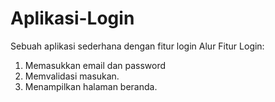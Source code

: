# Aplikasi-Login
Sebuah aplikasi sederhana dengan fitur login
Alur Fitur Login:
1. Memasukkan email dan password
2. Memvalidasi masukan.
3. Menampilkan halaman beranda.

